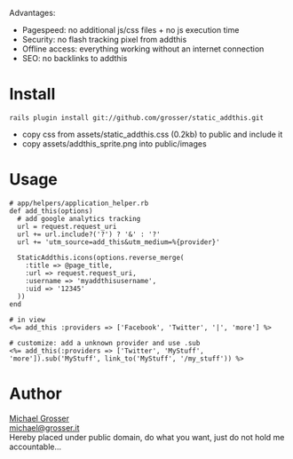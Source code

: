 Advantages:

 - Pagespeed: no additional js/css files + no js execution time
 - Security: no flash tracking pixel from addthis
 - Offline access: everything working without an internet connection
 - SEO: no backlinks to addthis

Install
=======
    rails plugin install git://github.com/grosser/static_addthis.git

 - copy css from assets/static_addthis.css (0.2kb) to public and include it
 - copy assets/addthis_sprite.png into public/images

Usage
=====

    # app/helpers/application_helper.rb
    def add_this(options)
      # add google analytics tracking
      url = request.request_uri
      url += url.include?('?') ? '&' : '?'
      url += 'utm_source=add_this&utm_medium=%{provider}'

      StaticAddthis.icons(options.reverse_merge(
        :title => @page_title,
        :url => request.request_uri,
        :username => 'myaddthisusername',
        :uid => '12345'
      ))
    end

    # in view
    <%= add_this :providers => ['Facebook', 'Twitter', '|', 'more'] %>

    # customize: add a unknown provider and use .sub
    <%= add_this(:providers => ['Twitter', 'MyStuff', 'more']).sub('MyStuff', link_to('MyStuff', '/my_stuff')) %>

Author
======
[Michael Grosser](http://grosser.it)<br/>
michael@grosser.it<br/>
Hereby placed under public domain, do what you want, just do not hold me accountable...<br/>
